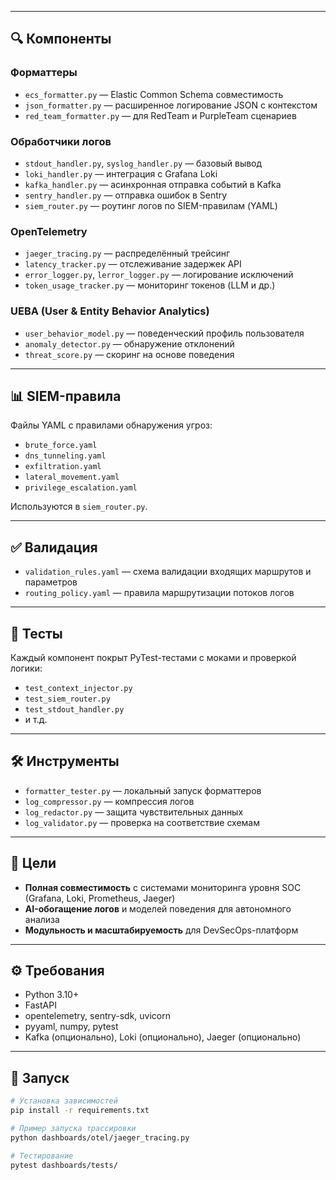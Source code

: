 
---

## 🔍 Компоненты

### Форматтеры

- `ecs_formatter.py` — Elastic Common Schema совместимость
- `json_formatter.py` — расширенное логирование JSON с контекстом
- `red_team_formatter.py` — для RedTeam и PurpleTeam сценариев

### Обработчики логов

- `stdout_handler.py`, `syslog_handler.py` — базовый вывод
- `loki_handler.py` — интеграция с Grafana Loki
- `kafka_handler.py` — асинхронная отправка событий в Kafka
- `sentry_handler.py` — отправка ошибок в Sentry
- `siem_router.py` — роутинг логов по SIEM-правилам (YAML)

### OpenTelemetry

- `jaeger_tracing.py` — распределённый трейсинг
- `latency_tracker.py` — отслеживание задержек API
- `error_logger.py`, `lerror_logger.py` — логирование исключений
- `token_usage_tracker.py` — мониторинг токенов (LLM и др.)

### UEBA (User & Entity Behavior Analytics)

- `user_behavior_model.py` — поведенческий профиль пользователя
- `anomaly_detector.py` — обнаружение отклонений
- `threat_score.py` — скоринг на основе поведения

---

## 📊 SIEM-правила

Файлы YAML с правилами обнаружения угроз:

- `brute_force.yaml`
- `dns_tunneling.yaml`
- `exfiltration.yaml`
- `lateral_movement.yaml`
- `privilege_escalation.yaml`

Используются в `siem_router.py`.

---

## ✅ Валидация

- `validation_rules.yaml` — схема валидации входящих маршрутов и параметров
- `routing_policy.yaml` — правила маршрутизации потоков логов

---

## 🧪 Тесты

Каждый компонент покрыт PyTest-тестами с моками и проверкой логики:

- `test_context_injector.py`
- `test_siem_router.py`
- `test_stdout_handler.py`
- и т.д.

---

## 🛠 Инструменты

- `formatter_tester.py` — локальный запуск форматтеров
- `log_compressor.py` — компрессия логов
- `log_redactor.py` — защита чувствительных данных
- `log_validator.py` — проверка на соответствие схемам

---

## 🧠 Цели

- **Полная совместимость** с системами мониторинга уровня SOC (Grafana, Loki, Prometheus, Jaeger)
- **AI-обогащение логов** и моделей поведения для автономного анализа
- **Модульность и масштабируемость** для DevSecOps-платформ

---

## ⚙️ Требования

- Python 3.10+
- FastAPI
- opentelemetry, sentry-sdk, uvicorn
- pyyaml, numpy, pytest
- Kafka (опционально), Loki (опционально), Jaeger (опционально)

---

## 🚀 Запуск

```bash
# Установка зависимостей
pip install -r requirements.txt

# Пример запуска трассировки
python dashboards/otel/jaeger_tracing.py

# Тестирование
pytest dashboards/tests/
